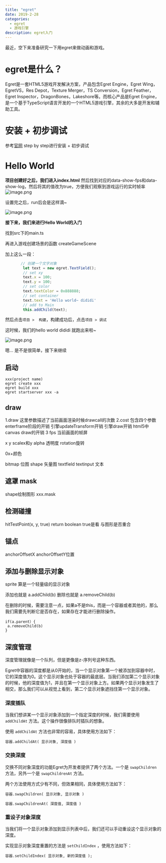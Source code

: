 ```yaml
---
title: "egret"
date: 2019-2-28
categories:
  - egret
  - 游戏引擎
description: egret入门
---
```


最近，空下来准备研究一下用egret来做动画和游戏。

# egret是什么？
Egret是一套HTML5游戏开发解决方案，产品包含Egret Engine，Egret Wing，EgretVS，Res Depot，Texture Merger，TS Conversion，Egret Feather，Egret Inspector，DragonBones，Lakeshore等。而核心产品是Egret Engine，是一个基于TypeScript语言开发的一个HTML5游戏引擎，其余的大多是开发和辅助工具。

# 安装 + 初步调试

参考[官网](https://egret.com/)  step by step进行安装 + 初步调试

# Hello World

**项目创建好之后，我们进入index.html**
然后找到对应的data-show-fps和data-show-log，然后将其的值改为true，方便我们观察到游戏运行的实时帧率
![image.png](https://upload-images.jianshu.io/upload_images/3378252-ea4d7e12874844fc.png?imageMogr2/auto-orient/strip%7CimageView2/2/w/1240)

设置完之后，run后会是这样滴~

![image.png](https://upload-images.jianshu.io/upload_images/3378252-5a13c68e5fd79ac6.png?imageMogr2/auto-orient/strip%7CimageView2/2/w/1240)

**接下来，我们来进行Hello World的入门**

找到src下的main.ts

再进入游戏创建场景的函数 createGameScene

加上这么一段：

```js
       // 创建一个文字对象
        let text = new egret.TextField();
        // set xy 
        text.x = 100;
        text.y = 100;
        // set color 
        text.textColor = 0x888888;
        // set container 
        text.text = 'Hello world~ dididi'
        // add to Main 
        this.addChild(text);
```

然后点击`项目 >  构建`，构建成功后，点击`项目 > 调试`

这时候，我们的hello world dididi 就跑出来啦~

![image.png](https://upload-images.jianshu.io/upload_images/3378252-676495ed03bbd81c.png?imageMogr2/auto-orient/strip%7CimageView2/2/w/1240)

嗯... 是不是很简单，接下来继续

## 启动

```CLI
xxx(project name)
egret create xxx
egret build xxx
egret startserver xxx -a
```

## draw
1.draw 这里参数描述了当前画面渲染时候drawcall的次数
2.cost 包含四个参数 enterframe阶段的开销
引擎updateTransform开销
引擎draw开销
html5中canvas draw的开销
3 fps 当前画面的帧屏

x y scalex和y alpha 透明度 rotation旋转

0x+颜色

bitmap 位图
shape 矢量图
textfield
textinput 文本

## 遮罩 mask

shape绘制图形
xxx.mask

## 检测碰撞

hitTestPoint(x, y, true)
return boolean
true是看 与图形是否重合

## 锚点

anchorOffsetX anchorOffsetY位置

## 添加与删除显示对象

sprite 算是一个轻量级的显示对象

添加也就是 a.addChild(b)
删除也就是 a.removeChild(b)

在删除的时候，需要注意一点，如果a不是this，而是一个容器或者其他的，那么我们需要先判断它是否存在，如果存在才能进行删除操作。
```
if(a.parent）{
 a.removeChild(b)
}
```
## 深度管理

深度管理就像是一个队列，但是更像是z-序列号这种东西。

Egret中容器的深度都是从0开始的，当一个显示对象第一个被添加到容器中时，它的深度值为0。这个显示对象也处于容器的最底层。当我们添加第二个显示对象的时候，他的深度值为1，并且在第一个显示对象上方。如果两个显示对象发生了相交，那么我们可以从视觉上看到，第二个显示对象遮挡住第一个显示对象。

### 深度插队

当我们想讲某一个显示对象添加到一个指定深度的时候，我们需要使用 `addChildAt` 方法。这个操作很像排队时插队的想象。

使用 `addChildAt` 方法也非常的容易，具体使用方法如下：

`容器.addChildAt( 显示对象, 深度值 )`

### 交换深度

交换不同对象深度的功能Egret为开发者提供了两个方法。一个是 `swapChildren` 方法，另外一个是 `swapChildrenAt` 方法。

两个方法使用方式少有不同，但效果相同，具体使用方法如下：

`容器.swapChildren( 显示对象, 显示对象 )`

`容器.swapChildrenAt( 深度值, 深度值 )`


### 重设子对象深度

当我们将一个显示对象添加到显示列表中后，我们还可以手动重设这个显示对象的深度。

实现显示对象深度重置的方法是 `setChildIndex` ，使用方法如下：

`容器.setChildIndex( 显示对象, 新的深度值 );`

